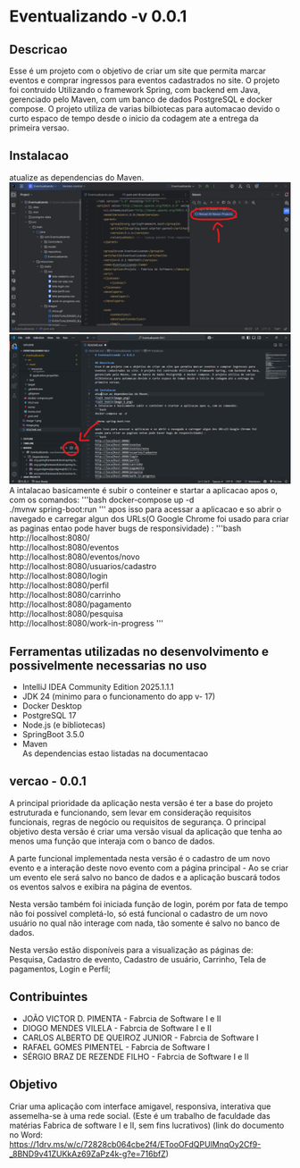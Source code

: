 # Eventualizando -v 0.0.1

## Descricao
Esse é um projeto com o objetivo de criar um site que permita marcar eventos e comprar ingressos para eventos cadastrados no site. O projeto foi contruido Utilizando o framework Spring, com backend em Java, gerenciado pelo Maven, com um banco de dados PostgreSQL e docker compose. O projeto utiliza de varias bilbiotecas para automacao devido o curto espaco de tempo desde o inicio da codagem ate a entrega da primeira versao.

## Instalacao
atualize as dependencias do Maven.
![alt text](image.png)
![alt text](image-1.png)
A intalacao basicamente é subir o conteiner e startar a aplicacao apos o, com os comandos:
'''bash
docker-compose up -d<br>
./mvnw spring-boot:run
'''
apos isso para acessar a aplicacao e so abrir o navegado e carregar algun dos URLs(O Google Chrome foi usado para criar as paginas entao pode haver bugs de responsividade) :
'''bash
http://localhost:8080/<br>
http://localhost:8080/eventos<br>
http://localhost:8080/eventos/novo<br>
http://localhost:8080/usuarios/cadastro<br>
http://localhost:8080/login<br>
http://localhost:8080/perfil<br>
http://localhost:8080/carrinho<br>
http://localhost:8080/pagamento<br>
http://localhost:8080/pesquisa<br>
http://localhost:8080/work-in-progress
'''

## Ferramentas utilizadas no desenvolvimento e possivelmente necessarias no uso
- IntelliJ IDEA Community Edition 2025.1.1.1<br>
- JDK 24 (minimo para o funcionamento do app v- 17)<br>
- Docker Desktop<br>
- PostgreSQL 17
- Node.js (e bibliotecas)<br>
- SpringBoot 3.5.0<br>
- Maven<br>
As dependencias estao listadas na documentacao<br>

## vercao - 0.0.1
A principal prioridade da aplicação nesta versão é ter a base do projeto estruturada e funcionando, sem levar em consideração requisitos funcionais, regras de negócio ou requisitos de segurança. O principal objetivo desta versão é criar uma versão visual da aplicação que tenha ao menos uma função que interaja com o banco de dados.  

A parte funcional implementada nesta versão é o cadastro de um novo evento e a interação deste novo evento com a página principal - Ao se criar um evento ele será salvo no banco de dados e a aplicação buscará todos os eventos salvos e exibira na página de eventos. 

Nesta versão também foi iniciada função de login, porém por fata de tempo não foi possível completá-lo, só está funcional o cadastro de um novo usuário no qual não interage com nada, tão somente é salvo no banco de dados. 

Nesta versão estão disponíveis para a visualização as páginas de: Pesquisa, Cadastro de evento, Cadastro de usuário, Carrinho, Tela de pagamentos, Login e Perfil; 

## Contribuintes
- JOÃO VICTOR D. PIMENTA - Fabrcia de Software I e II<br>
- DIOGO MENDES VILELA - Fabrcia de Software I e II<br>
- CARLOS ALBERTO DE QUEIROZ JUNIOR - Fabrcia de Software I <br>
- RAFAEL GOMES PIMENTEL - Fabrcia de Software I <br>
- SÉRGIO BRAZ DE REZENDE FILHO - Fabrcia de Software I e II

## Objetivo 
Criar uma aplicação com interface amigavel, responsiva, interativa que assemelha-se à uma rede social.
(Este é um trabalho de faculdade das matérias Fabrica de software I e II, sem fins lucrativos)
(link do documento no Word: https://1drv.ms/w/c/72828cb064cbe2f4/ETooOFdQPUlMnqOy2Cf9-_8BND9v41ZUKkAz69ZaPz4k-g?e=716bfZ)
